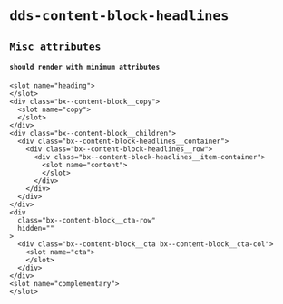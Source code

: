 # `dds-content-block-headlines`

## `Misc attributes`

####   `should render with minimum attributes`

```
<slot name="heading">
</slot>
<div class="bx--content-block__copy">
  <slot name="copy">
  </slot>
</div>
<div class="bx--content-block__children">
  <div class="bx--content-block-headlines__container">
    <div class="bx--content-block-headlines__row">
      <div class="bx--content-block-headlines__item-container">
        <slot name="content">
        </slot>
      </div>
    </div>
  </div>
</div>
<div
  class="bx--content-block__cta-row"
  hidden=""
>
  <div class="bx--content-block__cta bx--content-block__cta-col">
    <slot name="cta">
    </slot>
  </div>
</div>
<slot name="complementary">
</slot>

```

